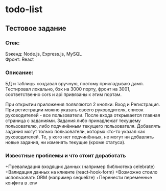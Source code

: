 # todo-list
## Тестовое задание

### Стек:  
Бэкенд: Node.js, Express.js, MySQL  
Фронт: React

### Описание:    

БД и таблицы создавал вручную, поэтому прикладываю дамп.
Тестировал локально, бэк на 3000 порту, фронт на 3001, соответственно cors и api привязаны к этим портам.  

При открытии приложения появляются 2 кнопки: Вход и Регистрация. При регистрации можно указать своего руководителя, список руководителей - все пользователи.
После входа открывается главная страница с заданиями. Задания либо принадлежат текущему пользователю, либо подчинённым текущего пользователя.
Добавлять задания могут только пользователи, которых кто-то указал как руководителей.
Те, у кого нет подчинённых, не могут ни добавлять новые задания, ни изменять текущие (кроме статуса).

### Известные проблемы и что стоит доработать  
+Превалидация входящих данных (например библиотека celebrate)
+Валидация данных на клиенте (react-hook-form)
+Возможно стоило использовать ORM (например sequelize)
+Перенести переменные конфига в .env
